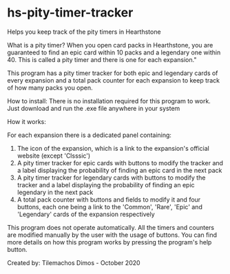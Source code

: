 # hs-pity-timer-tracker
Helps you keep track of the pity timers in Hearthstone

What is a pity timer?
When you open card packs in Hearthstone, you are guaranteed to find an epic card within 10 packs and a legendary one within 40. 
This is called a pity timer and there is one for each expansion."

This program has a pity timer tracker for both epic and legendary cards of every expansion and a total pack counter for each expansion to keep track of how many packs you open.

How to install:
There is no installation required for this program to work. Just download and run the .exe file anywhere in your system

How it works:

For each expansion there is a dedicated panel containing:
1) The icon of the expansion, which is a link to the expansion's official website (except 'Clsssic')
2) A pity timer tracker for epic cards with buttons to modify the tracker and a label displaying the probability of finding an epic card in the next pack
3) A pity timer tracker for legendary cards with buttons to modify the tracker and a label displaying the probability of finding an epic legendary in the next pack
4) A total pack counter with buttons and fields to modify it and four buttons, each one being a link to the 'Common', 'Rare', 'Epic' and 'Legendary' cards 
   of the expansion respectively

This program does not operate automatically. All the timers and counters are modified manually by the user with the usage of buttons.
You can find more details on how this program works by pressing the program's help button.

Created by: Tilemachos Dimos - October 2020
